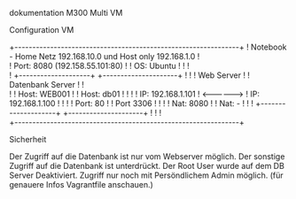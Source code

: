 dokumentation M300 Multi VM 

Configuration VM 

+---------------------------------------------------------------+
! Notebook - Home Netz 192.168.10.0 und Host only 192.168.1.0   !                 
! Port: 8080 (192.158.55.101:80)                                !
! OS: Ubuntu 	                                                  !
!                                                               !	
!    +--------------------+          +---------------------+    !
!    ! Web Server         !          ! Datenbank Server    !    !       
!    ! Host: WEB001       !          ! Host: db01          !    !
!    ! IP: 192.168.1.101  ! <------> ! IP: 192.168.1.100   !    !
!    ! Port: 80           !          ! Port 3306           !    !
!    ! Nat: 8080          !          ! Nat: -              !    !
!    +--------------------+          +---------------------+    !
!                                                               !	
+---------------------------------------------------------------+

Sicherheit

Der Zugriff auf die Datenbank ist nur vom Webserver möglich. Der sonstige Zugriff auf die Datenbank ist unterdrückt. Der Root User wurde auf dem DB Server Deaktiviert. Zugriff nur noch mit Persöndlichem Admin möglich. (für genauere Infos Vagrantfile anschauen.)



